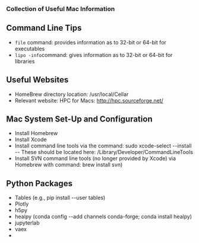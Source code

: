 ### Collection of Useful Mac Information

## Command Line Tips  
- `file` command: provides information as to 32-bit or 64-bit for executables  
- `lipo -info`command: gives information as to 32-bit or 64-bit for libraries  

## Useful Websites
- HomeBrew directory location: /usr/local/Cellar
- Relevant website: HPC for Macs: http://hpc.sourceforge.net/

## Mac System Set-Up and Configuration
- Install Homebrew
- Install Xcode
- Install command line tools via the command: sudo xcode-select --install
  -- These should be located here: /Library/Developer/CommandLineTools
- Install SVN command line tools (no longer provided by Xcode) via Homebrew with command: brew install svn)


## Python Packages
- Tables (e.g., pip install --user tables)
- Plotly
- h5py
- healpy (conda config --add channels conda-forge; conda install healpy)
- jupyterlab
- vaex
- 
